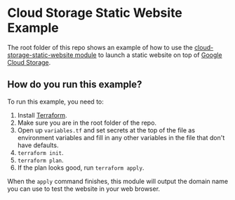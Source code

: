# Cloud Storage Static Website Example

The root folder of this repo shows an example of how to use the [cloud-storage-static-website module](https://github.com/tnn-gruntwork-io/terraform-google-static-assets/tree/master/modules/cloud-storage-static-website) to launch a
static website on top of [Google Cloud Storage](https://cloud.google.com/storage/). 


## How do you run this example?
   
To run this example, you need to:
   
1. Install [Terraform](https://www.terraform.io/).
1. Make sure you are in the root folder of the repo.
1. Open up `variables.tf` and set secrets at the top of the file as environment variables and fill in any other variables in the file that don't have defaults. 
1. `terraform init`.
1. `terraform plan`.
1. If the plan looks good, run `terraform apply`.

When the `apply` command finishes, this module will output the domain name you can use to test the website in your web browser.





